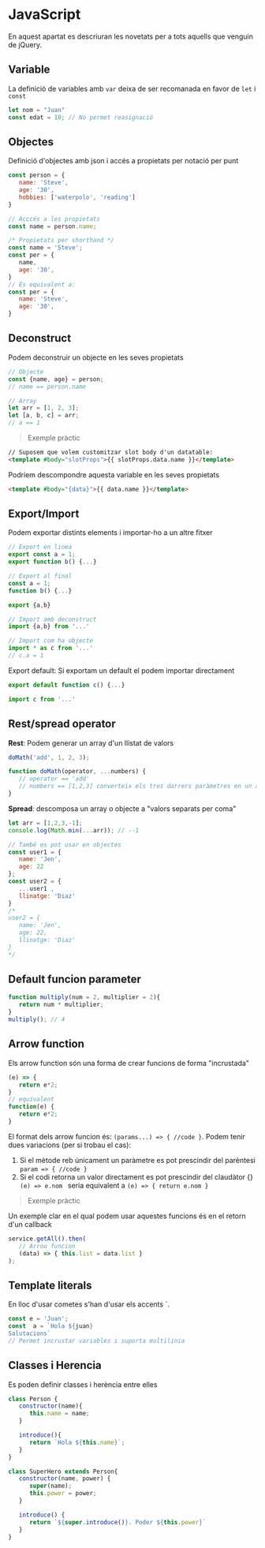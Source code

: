 # JavaScript

En aquest apartat es descriuran les novetats per a tots aquells que venguin de jQuery.

## Variable
La definició de variables amb `var` deixa de ser recomanada en favor de `let` i `const`

```javascript
let nom = "Juan"
const edat = 10; // No permet reasignació
```
## Objectes
Definició d'objectes amb json i accés a propietats per notació per punt
```javascript
const person = {
   name: 'Steve',
   age: '30',
   hobbies: ['waterpolo', 'reading']
}

// Acccés a les propietats
const name = person.name;

/* Propietats per shorthand */
const name = 'Steve';
const per = {
   name,
   age: '30',
}
// És equivalent a:
const per = {
   name: 'Steve',
   age: '30',
}
```
## Deconstruct
Podem deconstruir un objecte en les seves propietats
```javascript
// Objecte
const {name, age} = person;
// name == person.name

// Array
let arr = [1, 2, 3];
let [a, b, c] = arr;
// a == 1
```

> Exemple pràctic

```html
// Suposem que volem customitzar slot body d'un datatable:
<template #body="slotProps">{{ slotProps.data.name }}</template>
```

Podríem descompondre aquesta variable en les seves propietats

```html
<template #body="{data}">{{ data.name }}</template>
```


## Export/Import
Podem exportar distints elements i importar-ho a un altre fitxer
```javascript
// Export en linea
export const a = 1;
export function b() {...}

// Export al final
const a = 1;
function b() {...}

export {a,b}

// Import amb deconstruct
import {a,b} from '...'

// Import com ha objecte
import * as c from '...'
// c.a = 1
```
Export default: Si exportam un default el podem importar directament
```javascript
export default function c() {...}

import c from '...'
```
## Rest/spread operator
**Rest**: Podem generar un array d'un llistat de valors
```javascript
doMath('add', 1, 2, 3);

function doMath(operator, ...numbers) {
   // operator == 'add'
   // numbers == [1,2,3] converteix els tres darrers paràmetres en un array
}
```
**Spread**: descomposa un array o objecte a "valors separats per coma"
```javascript
let arr = [1,2,3,-1];
console.log(Math.min(...arr)); // --1

// També es pot usar en objectes
const user1 = {
   name: 'Jen',
   age: 22
};
const user2 = { 
   ...user1 ,
   llinatge: 'Diaz'
}
/*
user2 = {
   name: 'Jen',
   age: 22,
   llinatge: 'Diaz'
}
*/
```
## Default funcion parameter
```javascript
function multiply(num = 2, multiplier = 2){
   return num * multiplier;
}
multiply(); // 4
```

## Arrow function
Els arrow function són una forma de crear funcions de forma "incrustada"
```javascript
(e) => {
   return e*2;
}
// equivalent
function(e) {
   return e*2;
}
```
El format dels arrow funcion és: `(params...) => { //code }`. Podem tenir dues variacions (per si trobau el cas):
1. Si el mètode reb únicament un paràmetre es pot prescindir del parèntesi `param => { //code }`
2. Si el codi retorna un valor directament es pot prescindir del claudàtor {} `(e) => e.nom ` seria equivalent a `(e) => { return e.nom }`

> Exemple pràctic

Un exemple clar en el qual podem usar aquestes funcions és en el retorn d'un callback
```javascript
service.getAll().then(
   // Arrou funcion
   (data) => { this.list = data.list }
);
```

## Template literals
En lloc d'usar cometes s'han d'usar els accents `.
```javascript
const e = 'Juan';
const  a = `Hola ${juan}
Salutacions`
// Permet incrustar variables i suporta multilinia
```

## Classes i Herencia
Es poden definir classes i herència entre elles
```javascript
class Person {
   constructor(name){
      this.name = name;
   }

   introduce(){
      return `Hola ${this.name}`;
   }
}

class SuperHero extends Person{
   constructor(name, power) {
      super(name);
      this.power = power;
   }

   introduce() {
      return `${super.introduce()}. Poder ${this.power}`
   }
}
```